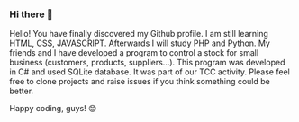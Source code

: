 ### Hi there 👋

<!--
**AdilsonRocha-coder/AdilsonRocha-coder** is a ✨ _special_ ✨ repository because its `README.md` (this file) appears on your GitHub profile.

Here are some ideas to get you started:

- 🔭 I’m currently working on ...
- 🌱 I’m currently learning ...
- 👯 I’m looking to collaborate on ...
- 🤔 I’m looking for help with ...
- 💬 Ask me about ...
- 📫 How to reach me: ...
- 😄 Pronouns: ...
- ⚡ Fun fact: ...
-->


Hello!
You have finally discovered my Github profile.
I am still learning HTML, CSS, JAVASCRIPT. Afterwards I will study PHP and Python. 
My friends and I have developed a program to control a stock for small business (customers, products, suppliers...). This program was developed in C# and used SQLite database.
It was part of our TCC activity.
Please feel free to clone projects and raise issues if you think something could be better.

Happy coding, guys! 😊
